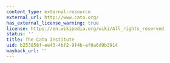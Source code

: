 ```yaml
---
content_type: external-resource
external_url: http://www.cato.org/
has_external_license_warning: true
license: https://en.wikipedia.org/wiki/All_rights_reserved
status: ''
title: The Cato Institute
uid: b253858f-ee43-4bf2-9f4b-ef0a6d9b3914
wayback_url: ''
---
```

